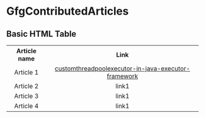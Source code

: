 # GfgContributedArticles
<!DOCTYPE html>
<html>
<body>

<h2>Basic HTML Table</h2>

<table style="width:100%">
  <tr>
    <th>Article name</th>
    <th>Link</th> 
  </tr>
  <tr>
    <td><center>Article 1</center></td>
     <td><center><a href="https://www.geeksforgeeks.org/customthreadpoolexecutor-in-java-executor-framework/">customthreadpoolexecutor-in-java-executor-framework</a></center></td>
  </tr>
  <tr>
    <td><center>Article 2</center></td>
     <td><center>link1</center></td>
  </tr>
    <tr>
    <td><center>Article 3</center></td>
     <td><center>link1</center></td>
  </tr>
    <tr>
    <td><center>Article 4</center></td>
     <td><center>link1</center></td>
</table>
</body>
</html>

